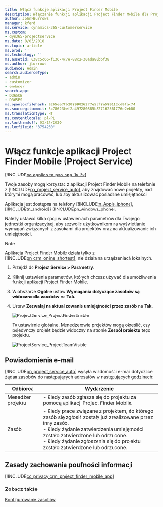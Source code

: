 ```yaml
---
title: Włącz funkcje aplikacji Project Finder Mobile
description: Włączanie funkcji aplikacji Project Finder Mobile dla Project Service
author: JohnPBurrows
manager: kfend
ms.service: dynamics-365-customerservice
ms.custom:
- dyn365-projectservice
ms.date: 8/03/2018
ms.topic: article
ms.prod: ''
ms.technology: ''
ms.assetid: 038c5c66-f136-4c7e-88c2-30ada80bbf38
ms.author: jburrows
audience: Admin
search.audienceType:
- admin
- customizer
- enduser
search.app:
- D365CE
- D365PS
ms.openlocfilehash: 9265ee78b20899026277e5af8e589112cd9fac74
ms.sourcegitcommit: 8c786230ef2a497280885b827162561776e2eb00
ms.translationtype: HT
ms.contentlocale: pl-PL
ms.lasthandoff: 03/24/2020
ms.locfileid: "3754260"
---
```

# <a name="enable-project-finder-mobile-app-features-project-service"></a>Włącz funkcje aplikacji Project Finder Mobile (Project Service)

[!INCLUDE[cc-applies-to-psa-app-1x-2x](../includes/cc-applies-to-psa-app-1x-2x.md)]

Twoje zasoby mogą korzystać z aplikacji Project Finder Mobile na telefonie z [!INCLUDE[pn_project_service_auto](../includes/pn-project-service-auto.md)], aby znajdować nowe projekty, nad którymi mogą pracować, lub aby aktualizować posiadane umiejętności.  
  
 Aplikacja jest dostępna na telefony [!INCLUDE[tn_Apple_iphone](../includes/tn-apple-iphone.md)], [!INCLUDE[tn_android](../includes/tn-android.md)] i [!INCLUDE[pn_windows_phone](../includes/pn-windows-phone.md)].  
  
 Należy ustawić kilka opcji w ustawieniach parametrów dla Twojego jednostki organizacyjnej, aby zezwolić użytkownikom na wyświetlanie wymagań związanych z zasobami dla projektów oraz na aktualizowanie ich umiejętności.  
  
> [!NOTE]
>  Aplikacja Project Finder Mobile działa tylko z [!INCLUDE[pn_crm_online_shortest](../includes/pn-crm-online-shortest.md)], nie działa na urządzeniach lokalnych.  
  
1. Przejdź do **Project Service > Parametry**.  
  
2. Kliknij ustawienia parametrów, których chcesz używać dla umożliwienia funkcji aplikacji Project Finder Mobile.  
  
3. W obszarze **Ogólne** ustaw **Wymagania dotyczące zasobów są widoczne dla zasobów** na **Tak**.  
  
4. Ustaw **Zezwalaj na aktualizowanie umiejętności przez zasób** na **Tak**.  
  
   ![ProjectService_ProjectFinderEnable](../project-service/media/project-service-project-finder-enable.png "ProjectService_ProjectFinderEnable")  
  
   To ustawienie globalne. Menedżerowie projektów mogą określić, czy pojedynczy projekt będzie widoczny na stronie **Zespół projektu** tego projektu.  
  
   ![ProjectService_ProjectTeamVisible](../project-service/media/project-service-project-team-visible.png "ProjectService_ProjectTeamVisible")  
  
## <a name="email-notifications"></a>Powiadomienia e-mail  
 [!INCLUDE[pn_project_service_auto](../includes/pn-project-service-auto.md)] wysyła wiadomości e-mail dotyczące żądań zasobów do następujących adresatów w następujących godzinach:  
  
|Odbiorca|Wydarzenie|  
|---------------|-----------|  
|Menedżer projektu|-   Kiedy zasób zgłasza się do projektu za pomocą aplikacji Project Finder Mobile.|  
|Zasób|-   Kiedy prace związane z projektem, do którego zasób się zgłosił, zostały już zrealizowane przez inny zasób.<br />-   Kiedy żądanie zatwierdzenia umiejętności zostało zatwierdzone lub odrzucone.<br />-   Kiedy żądanie zgłoszenia się do projektu zostało zatwierdzone lub odrzucone.|  
  
## <a name="privacy-notice"></a>Zasady zachowania poufności informacji  
 [!INCLUDE[cc_privacy_crm_project_finder_mobile_app](../includes/cc-privacy-crm-project-finder-mobile-app.md)]  
  
### <a name="see-also"></a>Zobacz także  
 [Konfigurowanie zasobów](../project-service/set-up-resources.md)
